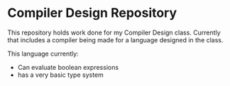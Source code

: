 # Compiler Design Repository
This repository holds work done for my Compiler Design class. Currently that includes a compiler being made for a language designed in the class.

This language currently:
* Can evaluate boolean expressions
* has a very basic type system

